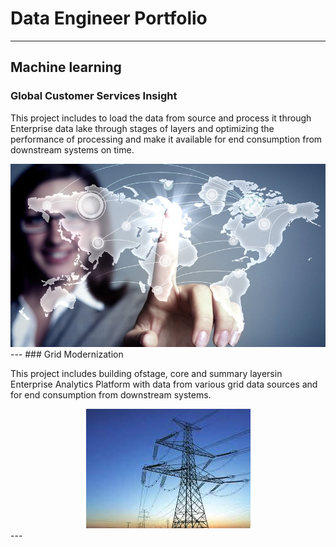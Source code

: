 # Data Engineer Portfolio
---
## Machine learning

### Global Customer Services Insight

This project includes to load the data from source and process it through Enterprise data lake through stages of layers and optimizing the performance of processing and make it available for end consumption from downstream systems on time.

<center><img src="assets/img/GCSI.jpg"/></center>
---
### Grid Modernization

This project includes building ofstage, core and summary layersin Enterprise Analytics Platform with data from various grid data sources and for end consumption from downstream systems.

<center><img src="assets/img/Grid.jpg"/></center>
---
